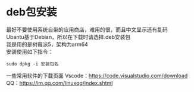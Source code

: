 # deb包安装
最好不要使用系统自带的应用商店，难用的很，而且中文显示还有乱码  
Ubantu基于Debian，所以在下载时请选择.deb安装包  
我是用的是树莓派5，架构为arm64  
安装使用如下指令：
```
sudo dpkg -i 安装包名
```
一些常用软件的下载页面
Vscode：https://code.visualstudio.com/download  
QQ：https://im.qq.com/linuxqq/index.shtml  